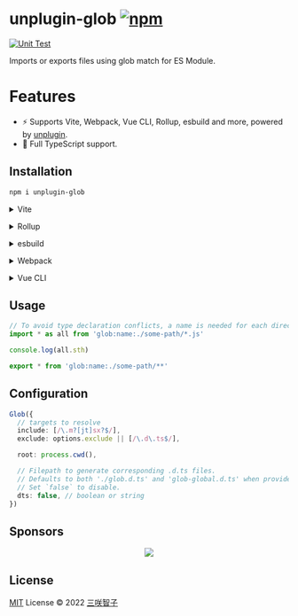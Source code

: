 # unplugin-glob [![npm](https://img.shields.io/npm/v/unplugin-glob.svg)](https://npmjs.com/package/unplugin-glob)

[![Unit Test](https://github.com/sxzz/unplugin-glob/actions/workflows/unit-test.yml/badge.svg)](https://github.com/sxzz/unplugin-glob/actions/workflows/unit-test.yml)

Imports or exports files using glob match for ES Module.

# Features

- ⚡️ Supports Vite, Webpack, Vue CLI, Rollup, esbuild and more, powered by [unplugin](https://github.com/unjs/unplugin).
- 🦾 Full TypeScript support.

## Installation

```bash
npm i unplugin-glob
```

<details>
<summary>Vite</summary><br>

```ts
// vite.config.ts
import UnpluginGlob from 'unplugin-glob/vite'

export default defineConfig({
  plugins: [UnpluginGlob()],
})
```

<br></details>

<details>
<summary>Rollup</summary><br>

```ts
// rollup.config.js
import UnpluginGlob from 'unplugin-glob/rollup'

export default {
  plugins: [UnpluginGlob()],
}
```

<br></details>

<details>
<summary>esbuild</summary><br>

```ts
// esbuild.config.js
import { build } from 'esbuild'

build({
  plugins: [require('unplugin-glob/esbuild')()],
})
```

<br></details>

<details>
<summary>Webpack</summary><br>

```ts
// webpack.config.js
module.exports = {
  /* ... */
  plugins: [require('unplugin-glob/webpack')()],
}
```

<br></details>

<details>
<summary>Vue CLI</summary><br>

```ts
// vue.config.js
module.exports = {
  configureWebpack: {
    plugins: [require('unplugin-glob/webpack')()],
  },
}
```

<br></details>

## Usage

```ts
// To avoid type declaration conflicts, a name is needed for each directory.
import * as all from 'glob:name:./some-path/*.js'

console.log(all.sth)

export * from 'glob:name:./some-path/**'
```

## Configuration

```ts
Glob({
  // targets to resolve
  include: [/\.m?[jt]sx?$/],
  exclude: options.exclude || [/\.d\.ts$/],

  root: process.cwd(),

  // Filepath to generate corresponding .d.ts files.
  // Defaults to both './glob.d.ts' and 'glob-global.d.ts' when provided `true`.
  // Set `false` to disable.
  dts: false, // boolean or string
})
```

## Sponsors

<p align="center">
  <a href="https://cdn.jsdelivr.net/gh/sxzz/sponsors/sponsors.svg">
    <img src='https://cdn.jsdelivr.net/gh/sxzz/sponsors/sponsors.svg'/>
  </a>
</p>

## License

[MIT](./LICENSE) License © 2022 [三咲智子](https://github.com/sxzz)
